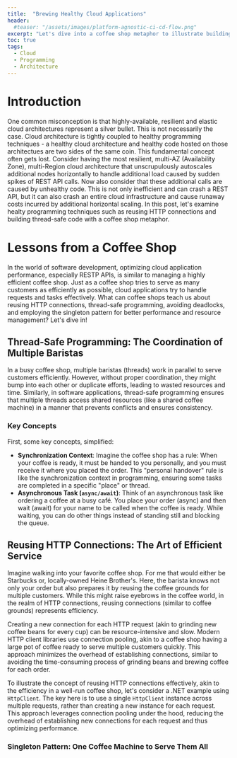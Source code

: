 ```yaml
---
title:  "Brewing Healthy Cloud Applications"
header:
  #teaser: "/assets/images/platform-agnostic-ci-cd-flow.png"
excerpt: "Let's dive into a coffee shop metaphor to illustrate building healthy cloud application."
toc: true
tags:
  - Cloud
  - Programming
  - Architecture
---
```


# Introduction
One common misconception is that highly-available, resilient and elastic cloud architectures represent a silver bullet.  This is not necessarily the case.  Cloud architecture is tightly coupled to healthy programming techniques - a healthy cloud architecture and healthy code hosted on those architectues are two sides of the same coin.  This fundamental concept often gets lost.  Consider having the most resilient, multi-AZ (Availability Zone), multi-Region cloud architecture that unscrupulously autoscales additional nodes horizontally to handle additional load caused by sudden spikes of REST API calls.  Now also consider that these additional calls are caused by unhealthy code. This is not only inefficient and can crash a REST API, but it can also crash an entire cloud infrastructure and cause runaway costs incurred by additional horizontal scaling.  In this post, let's examine healty programming techniques such as reusing HTTP connections and building thread-safe code with a coffee shop metaphor.

# Lessons from a Coffee Shop
In the world of software development, optimizing cloud application performance, especially RESTP APIs, is similar to managing a highly efficient coffee shop. Just as a coffee shop tries to serve as many customers as efficiently as possible, cloud applications try to handle requests and tasks effectively. What can coffee shops teach us about reusing HTTP connections, thread-safe programming, avoiding deadlocks, and employing the singleton pattern for better performance and resource management? Let's dive in!

## Thread-Safe Programming: The Coordination of Multiple Baristas
In a busy coffee shop, multiple baristas (threads) work in parallel to serve customers efficiently. However, without proper coordination, they might bump into each other or duplicate efforts, leading to wasted resources and time. Similarly, in software applications, thread-safe programming ensures that multiple threads access shared resources (like a shared coffee machine) in a manner that prevents conflicts and ensures consistency.

### Key Concepts
First, some key concepts, simplified:

- **Synchronization Context**: Imagine the coffee shop has a rule: When your coffee is ready, it must be handed to you personally, and you must receive it where you placed the order. This "personal handover" rule is like the synchronization context in programming, ensuring some tasks are completed in a specific "place" or thread.
- **Asynchronous Task (`async/await`)**: Think of an asynchronous task like ordering a coffee at a busy café. You place your order (async) and then wait (await) for your name to be called when the coffee is ready. While waiting, you can do other things instead of standing still and blocking the queue.

## Reusing HTTP Connections: The Art of Efficient Service
Imagine walking into your favorite coffee shop.  For me that would either be Starbucks or, locally-owned Heine Brother's.  Here, the barista knows not only your order but also prepares it by reusing the coffee grounds for multiple customers. While this might raise eyebrows in the coffee world, in the realm of HTTP connections, reusing connections (similar to coffee grounds) represents efficiency.

Creating a new connection for each HTTP request (akin to grinding new coffee beans for every cup) can be resource-intensive and slow. Modern HTTP client libraries use connection pooling, akin to a coffee shop having a large pot of coffee ready to serve multiple customers quickly. This approach minimizes the overhead of establishing connections, similar to avoiding the time-consuming process of grinding beans and brewing coffee for each order.  

To illustrate the concept of reusing HTTP connections effectively, akin to the efficiency in a well-run coffee shop, let's consider a .NET example using `HttpClient`. The key here is to use a single `HttpClient` instance across multiple requests, rather than creating a new instance for each request. This approach leverages connection pooling under the hood, reducing the overhead of establishing new connections for each request and thus optimizing performance.

### Singleton Pattern: One Coffee Machine to Serve Them All
